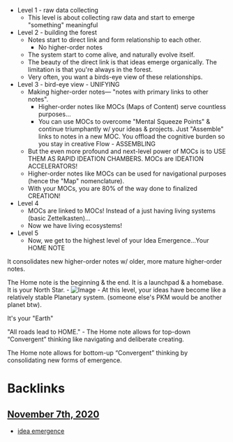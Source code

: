 - Level 1 - raw data collecting
    - This level is about collecting raw data and start to emerge "something" meaningful 
- Level 2 - building the forest
    - Notes start to direct link and form relationship to each other.
        - No higher-order notes
    - The system start to come alive, and naturally evolve itself.
    - The beauty of the direct link is that ideas emerge organically. The limitation is that you're always in the forest. 
    - Very often, you want a birds-eye view of these relationships. 
- Level 3 - bird-eye view - UNIFYING
    - Making higher-order notes— "notes with primary links to other notes". 
        - Higher-order notes like MOCs (Maps of Content) serve countless purposes...
        - You can use MOCs to overcome "Mental Squeeze Points" & continue triumphantly w/ your ideas & projects. Just "Assemble" links to notes in a new MOC. You offload the cognitive burden so you stay in creative Flow - ASSEMBLING
    - But the even more profound and next-level power of MOCs is to USE THEM AS RAPID IDEATION CHAMBERS. MOCs are IDEATION ACCELERATORS!  
    - Higher-order notes like MOCs can be used for navigational purposes (hence the "Map" nomenclature).
    - With your MOCs, you are 80% of the way done to finalized CREATION!
- Level 4 
    - MOCs are linked to MOCs! Instead of a just having living systems (basic Zettelkasten)...
    - Now we have living ecosystems!
- Level 5
    - Now, we get to the highest level of your Idea Emergence...Your HOME NOTE

It consolidates new higher-order notes w/ older, more mature higher-order notes.

The Home note is the beginning & the end. It is a launchpad & a homebase. It is your North Star.
        - ![Image](https://pbs.twimg.com/media/EkeStGIVcAAkvcg?format=jpg&name=large)
    - At this level, your ideas have become like a relatively stable Planetary system. (someone else's PKM would be another planet btw).

It's your "Earth"

"All roads lead to HOME."
    - The Home note allows for top-down “Convergent” thinking like navigating and deliberate creating.

The Home note allows for bottom-up “Convergent” thinking by consolidating new forms of emergence.

# Backlinks
## [November 7th, 2020](<November 7th, 2020.md>)
- [idea emergence](<idea emergence.md>)

